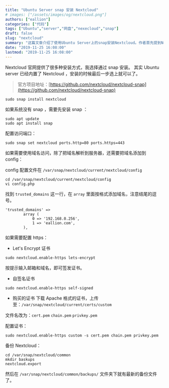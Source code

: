 ```yaml
---
title: "Ubuntu Server snap 安装 Nextcloud"
# images: ["/assets/images/og/nextcloud.png"]
authors: ["eallion"]
categories: ["代码"]
tags: ["Ubuntu","server","网盘","nexecloud","snap"]
draft: false
slug: "nextcloud"
summary: "这篇文章介绍了使用Ubuntu Server上的snap安装Nextcloud。作者首先提到Nextcloud的官方网站提供了多种安装方式，但作者选择使用snap进行安装。同时，作者指出Ubuntu Server已经内置了Nextcloud，只需要在安装时选择进行安装即可。接下来，作者介绍了一些配置步骤，包括安装snap、配置访问端口以及配置域名和https。最后，作者提到了如何备份Nextcloud文件。备份文件可在/var/snap/nextcloud/common/backups/文件夹下找到。"
date: "2019-11-25 16:08:00"
lastmod: "2019-11-25 16:08:00"
---
```


Nextcloud 官网提供了很多种安装方式，我选择通过 snap 安装。
其实 Ubuntu server 已经内置了 Nextcloud ，安装的时候最后一步选上就可以了。

> 官方项目地址：[https://github.com/nextcloud/nextcloud-snap](https://github.com/nextcloud/nextcloud-snap)

```
sudo snap install nextcloud
```

如果系统没有 snap ，需要先安装 snap ：

```
sudo apt update
sudo apt install snap
```

配置访问端口：

```
sudo snap set nextcloud ports.http=80 ports.https=443
```

如果需要使用域名访问，除了把域名解析到服务器，还需要把域名添加到 config：

config 配置文件在 `/var/snap/nextcloud/current/nextcloud/config`

```
cd /var/snap/nextcloud/current/nextcloud/config
vi config.php
```

找到 `trusted_domains` 这一行，在 `array` 里面按格式添加域名，注意结尾的逗号。

```
'trusted_domains' =>
        array (
            0 => '192.168.0.256',
            1 => 'eallion.com',
        ),
```

如果需要配置 https：

- Let's Encrypt 证书

```
sudo nextcloud.enable-https lets-encrypt
```

按提示输入邮箱和域名，即可签发证书。

- 自签名证书

```
sudo nextcloud.enable-https self-signed
```

- 购买的证书
下载 Apache 格式的证书，上传至：`/var/snap/nextcloud/current/certs/custom`

文件名改为：`cert.pem` `chain.pem` `privkey.pem`

配置证书：

```
sudo nextcloud.enable-https custom -s cert.pem chain.pem privkey.pem
```

备份 Nextcloud：

```
cd /var/snap/nextcloud/common
mkdir baskups
nextcloud.export
```

然后在 `/var/snap/nextcloud/common/backups/` 文件夹下就有最新的备份文件了。
